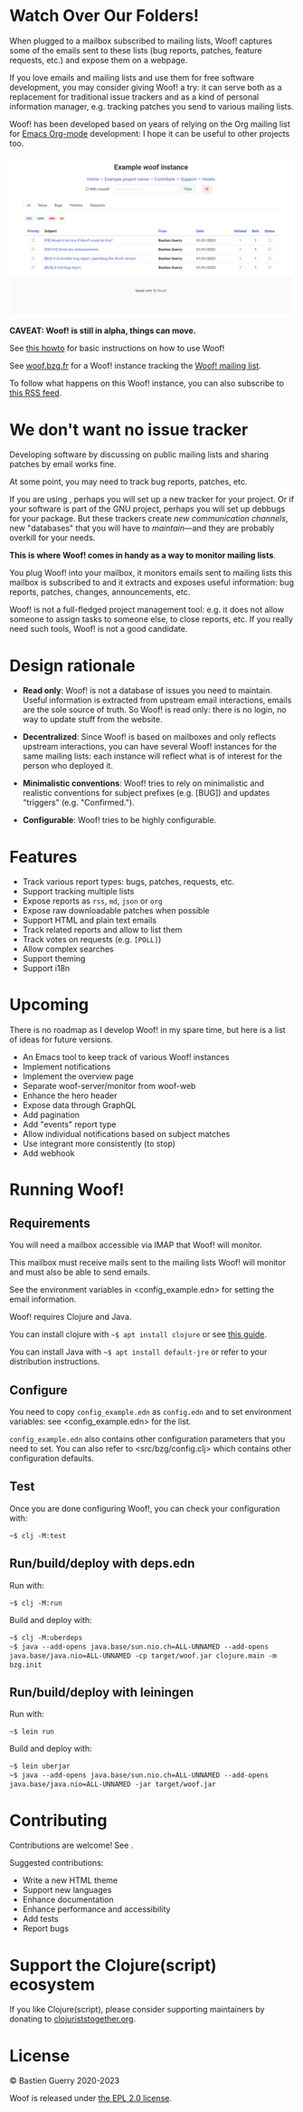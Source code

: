 

# Watch Over Our Folders!

When plugged to a mailbox subscribed to mailing lists, Woof! captures
some of the emails sent to these lists (bug reports, patches, feature
requests, etc.) and expose them on a webpage.

If you love emails and mailing lists and use them for free software
development, you may consider giving Woof! a try: it can serve both as
a replacement for traditional issue trackers and as a kind of personal
information manager, e.g. tracking patches you send to various mailing
lists.

Woof! has been developed based on years of relying on the Org mailing
list for [Emacs Org-mode](https://orgmode.org/) development: I hope it can be useful to other
projects too.

![img](woof.png)

**CAVEAT: Woof! is still in alpha, things can move.**

See [this howto](resources/md/howto.md) for basic instructions on how to use Woof!

See [woof.bzg.fr](https://woof.bzg.fr/source/woof/) for a Woof! instance tracking the [Woof! mailing list](https://lists.sr.ht/~bzg/woof).

To follow what happens on this Woof! instance, you can also subscribe
to [this RSS feed](https://woof.bzg.fr/source/woof/index.rss).


# We don't want no issue tracker

Developing software by discussing on public mailing lists and sharing
patches by email works fine.

At some point, you may need to track bug reports, patches, etc.

If you are using , perhaps you will set up a new tracker
for your project.  Or if your software is part of the GNU project,
perhaps you will set up debbugs for your package.  But these trackers
create *new communication channels*, new "databases" that you will have
to *maintain*&#x2014;and they are probably overkill for your needs.

**This is where Woof! comes in handy as a way to monitor mailing lists**.

You plug Woof! into your mailbox, it monitors emails sent to mailing
lists this mailbox is subscribed to and it extracts and exposes useful
information: bug reports, patches, changes, announcements, etc.

Woof! is not a full-fledged project management tool: e.g. it does not
allow someone to assign tasks to someone else, to close reports, etc.
If you really need such tools, Woof! is not a good candidate.


# Design rationale

-   **Read only**: Woof! is not a database of issues you need to maintain.
    Useful information is extracted from upstream email interactions,
    emails are the sole source of truth.  So Woof! is read only: there
    is no login, no way to update stuff from the website.

-   **Decentralized**: Since Woof! is based on mailboxes and only reflects
    upstream interactions, you can have several Woof! instances for the
    same mailing lists: each instance will reflect what is of interest
    for the person who deployed it.

-   **Minimalistic conventions**: Woof! tries to rely on minimalistic and
    realistic conventions for subject prefixes (e.g. [BUG]) and updates
    "triggers" (e.g. "Confirmed.").

-   **Configurable**: Woof! tries to be highly configurable.


# Features

-   Track various report types: bugs, patches, requests, etc.
-   Support tracking multiple lists
-   Expose reports as `rss`, `md`, `json` or `org`
-   Expose raw downloadable patches when possible
-   Support HTML and plain text emails
-   Track related reports and allow to list them
-   Track votes on requests (e.g. `[POLL]`)
-   Allow complex searches
-   Support theming
-   Support i18n


# Upcoming

There is no roadmap as I develop Woof! in my spare time, but here is a
list of ideas for future versions.

-   An Emacs tool to keep track of various Woof! instances
-   Implement notifications
-   Implement the overview page
-   Separate woof-server/monitor from woof-web
-   Enhance the hero header
-   Expose data through GraphQL
-   Add pagination
-   Add "events" report type
-   Allow individual notifications based on subject matches
-   Use integrant more consistently (to stop)
-   Add webhook


# Running Woof!


## Requirements

You will need a mailbox accessible via IMAP that Woof! will monitor.

This mailbox must receive mails sent to the mailing lists Woof! will
monitor and must also be able to send emails.

See the environment variables in <config_example.edn> for setting
the email information.

Woof! requires Clojure and Java.

You can install clojure with `~$ apt install clojure` or see [this guide](https://clojure.org/guides/getting_started).

You can install Java with `~$ apt install default-jre` or refer to your
distribution instructions.


## Configure

You need to copy `config_example.edn` as `config.edn` and to set
environment variables: see <config_example.edn> for the list.

`config_example.edn` also contains other configuration parameters that
you need to set.  You can also refer to <src/bzg/config.clj> which
contains other configuration defaults.


## Test

Once you are done configuring Woof!, you can check your configuration
with:

    ~$ clj -M:test


## Run/build/deploy with deps.edn

Run with:

    ~$ clj -M:run

Build and deploy with:

    ~$ clj -M:uberdeps
    ~$ java --add-opens java.base/sun.nio.ch=ALL-UNNAMED --add-opens java.base/java.nio=ALL-UNNAMED -cp target/woof.jar clojure.main -m bzg.init


## Run/build/deploy with leiningen

Run with:

    ~$ lein run

Build and deploy with:

    ~$ lein uberjar
    ~$ java --add-opens java.base/sun.nio.ch=ALL-UNNAMED --add-opens java.base/java.nio=ALL-UNNAMED -jar target/woof.jar


# Contributing

Contributions are welcome!  See .

Suggested contributions:

-   Write a new HTML theme
-   Support new languages
-   Enhance documentation
-   Enhance performance and accessibility
-   Add tests
-   Report bugs


# Support the Clojure(script) ecosystem

If you like Clojure(script), please consider supporting maintainers by
donating to [clojuriststogether.org](https://www.clojuriststogether.org).


# License

© Bastien Guerry 2020-2023

Woof is released under [the EPL 2.0 license](LICENSES/EPL-2.0.txt).


